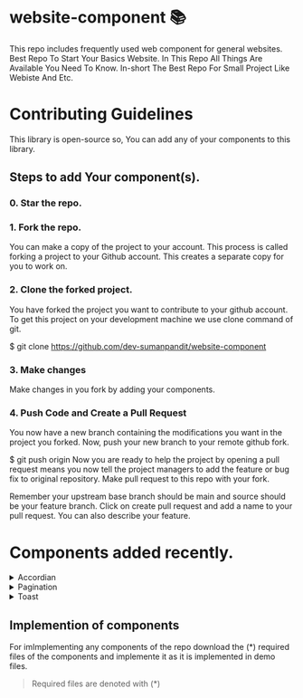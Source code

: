 # website-component 📚
This repo includes frequently used web component for general websites.
Best Repo To Start Your Basics Website.
In This Repo All Things Are Available You Need To Know.
In-short The Best Repo For Small Project Like Webiste And Etc.

# Contributing Guidelines
This library is open-source so, You can add any of your components to this library.
## Steps to add Your component(s).

### 0. Star the repo.

### 1. Fork the repo.
You can make a copy of the project to your account. This process is called forking a project to your Github account. This creates a separate copy for you to work on.

### 2. Clone the forked project.
You have forked the project you want to contribute to your github account. To get this project on your development machine we use clone command of git.

$ git clone https://github.com/dev-sumanpandit/website-component

### 3. Make changes
Make changes in you fork by adding your components.

### 4. Push Code and Create a Pull Request 
You now have a new branch containing the modifications you want in the project you forked. Now, push your new branch to your remote github fork.

$ git push origin <feature-branch> Now you are ready to help the project by opening a pull request means you now tell the project managers to add the feature or bug fix to original repository. Make pull request to this repo with your fork.

Remember your upstream base branch should be main and source should be your feature branch. Click on create pull request and add a name to your pull request. You can also describe your feature.

# Components added recently.
<details>
  <summary>Accordian</summary>  
<img src="repo.previews/IMG_20211011_111206.jpg"/>
<H1>Accordian by @CrackerSuman</H1>
<H2>Directory structure</H2>
<pre><code>
   repo/accrodian/
                 /style.css (*style)
                 /index.html (demo)
<pre></code>
</details>
<details>
  <img src="repo.previews/IMG_20211011_111151.jpg"/>
  <summary>Pagination</summary> 
 
<H1>Pagination by @dev-sumanpandit</H1>
<H2>Directory</H2>
<pre><code>
   repo/Pagination/
                  /style.css (*style)
                  /index.html (demo)
<pre></code>
</details>
<details>
  <summary>Toast</summary>  
<img src="repo.previews/ezgif-3-30f21dc2121b.gif"/>
<H1>toast by @SGI-CAPP-AT2</H1>
<H2>Directory</H2>
<pre><code>
   repo/toast/
             /app.js (*script)
             /style.css (*style)
             /index.html (demo)
</pre></code>
</details>

## Implemention of components
For imImplementing any components of the repo download the (*) required files of the components and implemente it as it is implemented in demo files.
> Required files are denoted with (*)
